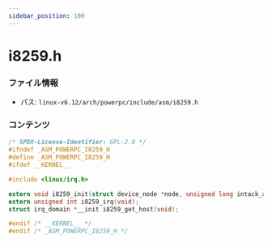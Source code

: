 ```yaml
---
sidebar_position: 100
---
```

# i8259.h

### ファイル情報

- パス: `linux-v6.12/arch/powerpc/include/asm/i8259.h`

### コンテンツ

```h
/* SPDX-License-Identifier: GPL-2.0 */
#ifndef _ASM_POWERPC_I8259_H
#define _ASM_POWERPC_I8259_H
#ifdef __KERNEL__

#include <linux/irq.h>

extern void i8259_init(struct device_node *node, unsigned long intack_addr);
extern unsigned int i8259_irq(void);
struct irq_domain *__init i8259_get_host(void);

#endif /* __KERNEL__ */
#endif /* _ASM_POWERPC_I8259_H */

```
